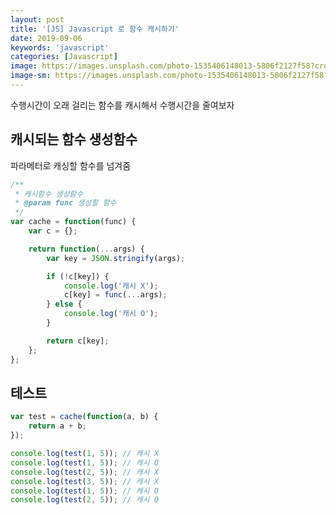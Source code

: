 ```yaml
---
layout: post
title: '[JS] Javascript 로 함수 캐시하기'
date: 2019-09-06
keywords: 'javascript'
categories: [Javascript]
image: https://images.unsplash.com/photo-1535406148013-5806f2127f58?crop=entropy&cs=tinysrgb&fit=crop&fm=jpg&h=1200&ixid=eyJhcHBfaWQiOjF9&ixlib=rb-1.2.1&q=80&w=2000
image-sm: https://images.unsplash.com/photo-1535406148013-5806f2127f58?crop=entropy&cs=tinysrgb&fit=crop&fm=jpg&h=1200&ixid=eyJhcHBfaWQiOjF9&ixlib=rb-1.2.1&q=80&w=2000
---
```


수행시간이 오래 걸리는 함수를 캐시해서 수행시간을 줄여보자

## 캐시되는 함수 생성함수

파라메터로 캐싱할 함수를 넘겨줌

```js
/**
 * 캐시함수 생성함수
 * @param func 생성할 함수
 */
var cache = function(func) {
    var c = {};

    return function(...args) {
        var key = JSON.stringify(args);

        if (!c[key]) {
            console.log('캐시 X');
            c[key] = func(...args);
        } else {
            console.log('캐시 O');
        }

        return c[key];
    };
};
```

<ins class="adsbygoogle"
     style="display:block; text-align:center;"
     data-ad-layout="in-article"
     data-ad-format="fluid"
     data-ad-client="ca-pub-7073298118440059"
     data-ad-slot="8400970402"></ins>

<script>
     (adsbygoogle = window.adsbygoogle || []).push({});
</script>

## 테스트

```js
var test = cache(function(a, b) {
    return a + b;
});

console.log(test(1, 5)); // 캐시 X
console.log(test(1, 5)); // 캐시 O
console.log(test(2, 5)); // 캐시 X
console.log(test(3, 5)); // 캐시 X
console.log(test(1, 5)); // 캐시 O
console.log(test(2, 5)); // 캐시 O
```
